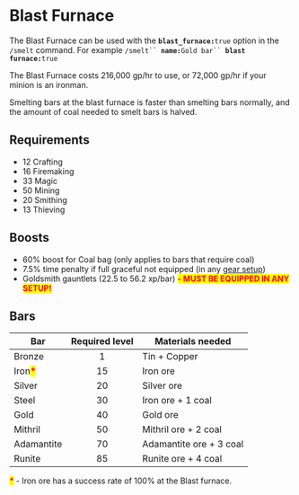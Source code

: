 # Blast Furnace

The Blast Furnace can be used with the **`blast_furnace:`**`true` option in the `/smelt` command. For example `/smelt`` `**`name:`**`Gold bar`` `**`blast furnace:`**`true`

The Blast Furnace costs 216,000 gp/hr to use, or 72,000 gp/hr if your minion is an ironman.&#x20;

Smelting bars at the blast furnace is faster than smelting bars normally, and the amount of coal needed to smelt bars is halved.

## Requirements

* 12 Crafting
* 16 Firemaking
* 33 Magic
* 50 Mining
* 20 Smithing
* 13 Thieving

## Boosts

* 60% boost for Coal bag (only applies to bars that require coal)
* 7.5% time penalty if full graceful not equipped (in any [gear setup](../../getting-started/gear.md))
* Goldsmith gauntlets (22.5 to 56.2 xp/bar) <mark style="color:red;">**- MUST BE EQUIPPED IN ANY SETUP!**</mark>

## Bars

| **Bar**                                    | **Required level** | **Materials needed**    |
| ------------------------------------------ | :----------------: | ----------------------- |
| Bronze                                     |          1         | Tin + Copper            |
| Iron<mark style="color:red;">**\***</mark> |         15         | Iron ore                |
| Silver                                     |         20         | Silver ore              |
| Steel                                      |         30         | Iron ore + 1 coal       |
| Gold                                       |         40         | Gold ore                |
| Mithril                                    |         50         | Mithril ore + 2 coal    |
| Adamantite                                 |         70         | Adamantite ore + 3 coal |
| Runite                                     |         85         | Runite ore + 4 coal     |

<mark style="color:red;">**\***</mark> - Iron ore has a success rate of 100% at the Blast furnace.
